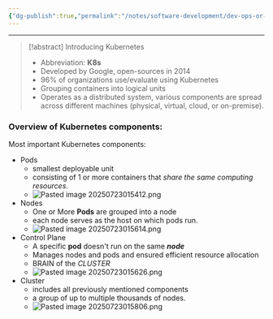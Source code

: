 ```yaml
---
{"dg-publish":true,"permalink":"/notes/software-development/dev-ops-or-tools/containerization-and-virtualization/kubernetes/container-orchestration-with-kubernetes/","tags":["docker","kubernetes","containerization","virtualization","orchestration"],"created":"2025-07-23T01:48:02.299+08:00"}
---
```


---
> [!abstract] Introducing Kubernetes
> - Abbreviation: __K8s__
> - Developed by Google, open-sources in 2014
> - 96% of organizations use/evaluate using Kubernetes
> - Grouping containers into logical units
> - Operates as a distributed system, various components are spread across different machines (physical, virtual, cloud, or on-premise).

### Overview of Kubernetes components:
Most important Kubernetes components:
- Pods
	- smallest deployable unit
	- consisting of 1 or more containers that _share the same computing resources_.
	- ![Pasted image 20250723015412.png](/img/user/Misc/attachments/Pasted%20image%2020250723015412.png)
- Nodes
	- One or More __Pods__ are grouped into a node
	- each node serves as the host on which pods run.
	- ![Pasted image 20250723015614.png](/img/user/Misc/attachments/Pasted%20image%2020250723015614.png)
- Control Plane
	- A specific __pod__ doesn't run on the same ___node___
	- Manages nodes and pods and ensured efficient resource allocation
	- BRAIN of the _CLUSTER_
	- ![Pasted image 20250723015626.png](/img/user/Misc/attachments/Pasted%20image%2020250723015626.png)
- Cluster
	- includes all previously mentioned components
	- a group of up to multiple thousands of nodes.
	- ![Pasted image 20250723015806.png](/img/user/Misc/attachments/Pasted%20image%2020250723015806.png)
